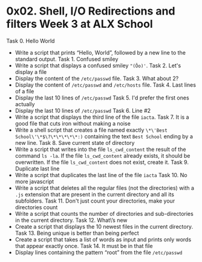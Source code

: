 # 0x02. Shell, I/O Redirections and filters Week 3 at ALX School
Task 0. Hello World
- Write a script that prints “Hello, World”, followed by a new line to the standard output.
Task 1. Confused smiley
- Write a script that displays a confused smiley `"(Ôo)'`.
Task 2. Let's display a file
- Display the content of the `/etc/passwd` file.
Task 3. What about 2?
- Display the content of `/etc/passwd` and `/etc/hosts` file.
Task 4. Last lines of a file
- Display the last 10 lines of `/etc/passwd` 
Task 5. I'd prefer the first ones actually
- Display the last 10 lines of `/etc/passwd`
Task 6. Line #2 
- Write a script that displays the third line of the file `iacta`. 
Task 7. It is a good file that cuts iron without making a noise
- Write a shell script that creates a file named exactly `\*\'Best School\'\*$\?\*\*\*\*\*:)` containing the text `Best School` ending by a new line. 
Task 8. Save current state of directory 
- Write a script that writes into the file `ls_cwd_content` the result of the command `ls -la`. If the file `ls_cwd_content` already exists, it should be overwritten. If the file `ls_cwd_content` does not exist, create it. 
Task 9. Duplicate last line
- Write a script that duplicates the last line of the file `iacta`
Task 10. No more javascript
- Write a script that deletes all the regular files (not the directories) with a `.js` extension that are present in the current directory and all its subfolders.
Task 11. Don\'t just count your directories, make your directories count
- Write a script that counts the number of directories and sub-directories in the current directory.
Task 12. What\’s new
- Create a script that displays the 10 newest files in the current directory.
Task 13. Being unique is better than being perfect
- Create a script that takes a list of words as input and prints only words that appear exactly once.
Task 14. It must be in that file
- Display lines containing the pattern “root” from the file `/etc/passwd`
